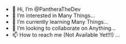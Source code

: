- 👋 Hi, I’m @PantheraTheDev
- 👀 I’m interested in Many Things...
- 🌱 I’m currently learning Many Things...
- 💞️ I’m looking to collaborate on Anything...
- 📫 How to reach me (Not Available Yet!!!) ...

<!---
PantheraTheDev/PantheraTheDev is a ✨ special ✨ repository because its `README.md` (this file) appears on your GitHub profile.
You can click the Preview link to take a look at your changes.
--->
